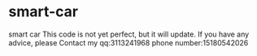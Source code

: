 # smart-car
smart car
This code is not yet perfect, but it will update.
If you have any advice, please Contact my qq:3113241968
                                        phone number:15180542026
